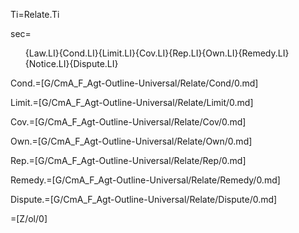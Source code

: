 Ti=Relate.Ti

sec=<ol>{Law.LI}{Cond.LI}{Limit.LI}{Cov.LI}{Rep.LI}{Own.LI}{Remedy.LI}{Notice.LI}{Dispute.LI}</ol>

Cond.=[G/CmA_F_Agt-Outline-Universal/Relate/Cond/0.md]

Limit.=[G/CmA_F_Agt-Outline-Universal/Relate/Limit/0.md]

Cov.=[G/CmA_F_Agt-Outline-Universal/Relate/Cov/0.md]

Own.=[G/CmA_F_Agt-Outline-Universal/Relate/Own/0.md]

Rep.=[G/CmA_F_Agt-Outline-Universal/Relate/Rep/0.md]

Remedy.=[G/CmA_F_Agt-Outline-Universal/Relate/Remedy/0.md]

Dispute.=[G/CmA_F_Agt-Outline-Universal/Relate/Dispute/0.md]

=[Z/ol/0]
